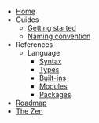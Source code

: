 - [Home](/)
- Guides
  - [Getting started](/guides/getting-started.md)
  - [Naming convention](/guides/naming-convention.md)
- References
  - Language
    - [Syntax](/references/language/syntax.md)
    - [Types](/references/language/types.md)
    - [Built-ins](/references/language/built-ins.md)
    - [Modules](/references/language/modules.md)
    - [Packages](/references/language/packages.md)
- [Roadmap](/roadmap.md)
- [The Zen](/the-zen.md)
